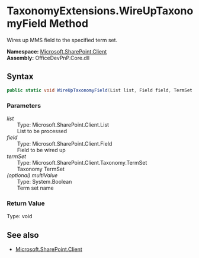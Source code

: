 # TaxonomyExtensions.WireUpTaxonomyField Method  
Wires up MMS field to the specified term set.  

**Namespace:** [Microsoft.SharePoint.Client](Microsoft.SharePoint.Client.md)  
**Assembly:** OfficeDevPnP.Core.dll  
## Syntax
```C#
public static void WireUpTaxonomyField(List list, Field field, TermSet termSet, Boolean multiValue)
```
### Parameters
*list*  
&emsp;&emsp;Type: Microsoft.SharePoint.Client.List  
&emsp;&emsp;List to be processed  
*field*  
&emsp;&emsp;Type: Microsoft.SharePoint.Client.Field  
&emsp;&emsp;Field to be wired up  
*termSet*  
&emsp;&emsp;Type: Microsoft.SharePoint.Client.Taxonomy.TermSet  
&emsp;&emsp;Taxonomy TermSet  
*(optional) multiValue*  
&emsp;&emsp;Type: System.Boolean  
&emsp;&emsp;Term set name  
### Return Value
Type: void  

## See also
- [Microsoft.SharePoint.Client](Microsoft.SharePoint.Client.md)
